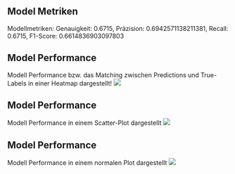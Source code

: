 ## Model Metriken
Modellmetriken: Genauigkeit: 0.6715, Präzision: 0.6942571138211381, Recall: 0.6715, F1-Score: 0.6614836903097803
## Model Performance
Modell Performance bzw. das Matching zwischen Predictions und True-Labels in einer Heatmap dargestellt!
![](https://asset.cml.dev/e5db71e8cc79e803a45e778d22f1782fad2f9346?cml=jpeg)

## Model Performance
Modell Performance in einem Scatter-Plot dargestellt
![](https://asset.cml.dev/23a3a673ccbca986aa9b34a356a003b58754f90c?cml=jpeg)

## Model Performance
Modell Performance in einem normalen Plot dargestellt
![](https://asset.cml.dev/a4aa4ee6465cf16a88695db1e8349fa588431bea?cml=jpeg)
